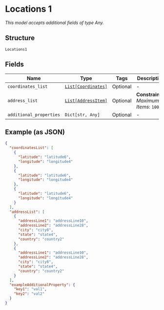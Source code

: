 
# Locations 1

*This model accepts additional fields of type Any.*

## Structure

`Locations1`

## Fields

| Name | Type | Tags | Description |
|  --- | --- | --- | --- |
| `coordinates_list` | [`List[Coordinates]`](../../doc/models/coordinates.md) | Optional | - |
| `address_list` | [`List[AddressItem]`](../../doc/models/address-item.md) | Optional | **Constraints**: *Maximum Items*: `100` |
| `additional_properties` | `Dict[str, Any]` | Optional | - |

## Example (as JSON)

```json
{
  "coordinatesList": [
    {
      "latitude": "latitude6",
      "longitude": "longitude4"
    },
    {
      "latitude": "latitude6",
      "longitude": "longitude4"
    },
    {
      "latitude": "latitude6",
      "longitude": "longitude4"
    }
  ],
  "addressList": [
    {
      "addressLine1": "addressLine10",
      "addressLine2": "addressLine28",
      "city": "city8",
      "state": "state4",
      "country": "country2"
    },
    {
      "addressLine1": "addressLine10",
      "addressLine2": "addressLine28",
      "city": "city8",
      "state": "state4",
      "country": "country2"
    }
  ],
  "exampleAdditionalProperty": {
    "key1": "val1",
    "key2": "val2"
  }
}
```

